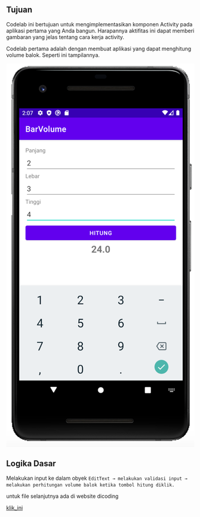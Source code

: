 ## Tujuan
Codelab ini bertujuan untuk mengimplementasikan komponen Activity pada aplikasi pertama yang Anda bangun. Harapannya aktifitas ini dapat memberi gambaran yang jelas tentang cara kerja activity.

Codelab pertama adalah dengan membuat aplikasi yang dapat menghitung volume balok. Seperti ini tampilannya.

![Final_App](./assets/img/finalApp.png)

## Logika Dasar
Melakukan input ke dalam obyek `EditText → melakukan validasi input → melakukan perhitungan volume balok ketika tombol hitung diklik.`

untuk file selanjutnya ada di website dicoding

[klik_ini](https://www.dicoding.com/academies/51/tutorials/1185?from=1182)